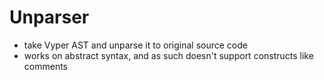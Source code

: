 
# Unparser
- take Vyper AST and unparse it to original source code
- works on abstract syntax, and as such doesn't support constructs like comments